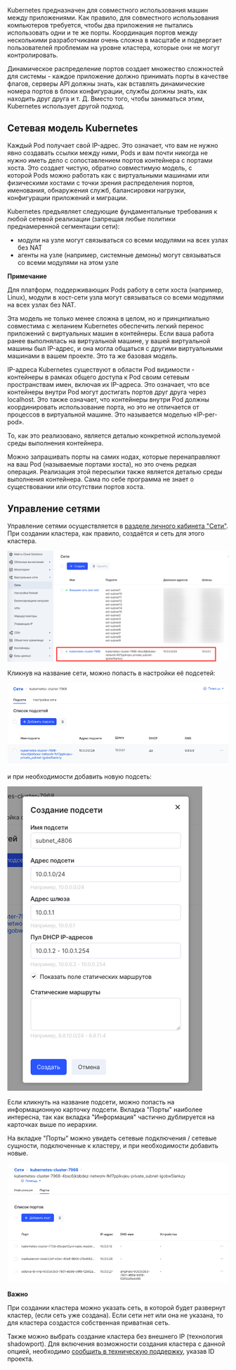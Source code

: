 Kubernetes предназначен для совместного использования машин между приложениями. Как правило, для совместного использования компьютеров требуется, чтобы два приложения не пытались использовать одни и те же порты. Координация портов между несколькими разработчиками очень сложна в масштабе и подвергает пользователей проблемам на уровне кластера, которые они не могут контролировать.

Динамическое распределение портов создает множество сложностей для системы - каждое приложение должно принимать порты в качестве флагов, серверы API должны знать, как вставлять динамические номера портов в блоки конфигурации, службы должны знать, как находить друг друга и т. Д. Вместо того, чтобы заниматься этим, Kubernetes использует другой подход.

Сетевая модель Kubernetes
-------------------------

Каждый Pod получает свой IP-адрес. Это означает, что вам не нужно явно создавать ссылки между ними, Pods и вам почти никогда не нужно иметь дело с сопоставлением портов контейнера с портами хоста. Это создает чистую, обратно совместимую модель, с которой Pods можно работать как с виртуальными машинами или физическими хостами с точки зрения распределения портов, именования, обнаружения служб, балансировки нагрузки, конфигурации приложений и миграции.

Kubernetes предъявляет следующие фундаментальные требования к любой сетевой реализации (запрещая любые политики преднамеренной сегментации сети):

*   модули на узле могут связываться со всеми модулями на всех узлах без NAT
*   агенты на узле (например, системные демоны) могут связываться со всеми модулями на этом узле

**Примечание**

Для платформ, поддерживающих Pods работу в сети хоста (например, Linux), модули в хост-сети узла могут связываться со всеми модулями на всех узлах без NAT.

Эта модель не только менее сложна в целом, но и принципиально совместима с желанием Kubernetes обеспечить легкий перенос приложений с виртуальных машин в контейнеры. Если ваша работа ранее выполнялась на виртуальной машине, у вашей виртуальной машины был IP-адрес, и она могла общаться с другими виртуальными машинами в вашем проекте. Это та же базовая модель.

IP-адреса Kubernetes существуют в области Pod видимости - контейнеры в рамках общего доступа к Pod своим сетевым пространствам имен, включая их IP-адреса. Это означает, что все контейнеры внутри Pod могут достигать портов друг друга через localhost. Это также означает, что контейнеры внутри Pod должны координировать использование порта, но это не отличается от процессов в виртуальной машине. Это называется моделью «IP-per-pod».

То, как это реализовано, является деталью конкретной используемой среды выполнения контейнера.

Можно запрашивать порты на самих нодах, которые перенаправляют на ваш Pod (называемые портами хоста), но это очень редкая операция. Реализация этой пересылки также является деталью среды выполнения контейнера. Сама по себе программа не знает о существовании или отсутствии портов хоста.

Управление сетями
-----------------

Управление сетями осуществляется в [разделе личного кабинета "Сети"](https://mcs.mail.ru/app/services/server/networks/). При создании кластера, как правило, создаётся и сеть для этого кластера.

![](./assets/1597004139139-1597004139139.png)

Кликнув на название сети, можно попасть в настройки её подсетей:

![](./assets/1597004220171-1597004220171.png)

и при необходимости добавить новую подсеть:

![](./assets/1597004317535-1597004317535.png)

Если кликнуть на название подсети, можно попасть на информационную карточку подсети. Вкладка "Порты" наиболее интересна, так как вкладка "Информация" частично дублируется на карточках выше по иерархии.

На вкладке "Порты" можно увидеть сетевые подключения / сетевые сущности, подключенные к кластеру, и при необходимости добавить новые.

![](./assets/1597004415599-1597004415599.png)

**Важно**

При создании кластера можно указать сеть, в которой будет развернут кластер, (если сеть уже создана). Если сети нет или она не указана, то для кластера создастся собственная приватная сеть.

Также можно выбрать создание кластера без внешнего IP (технология shadowport). Для включения возможности создания кластера с данной опцией, необходимо [сообщить в техническую поддержку](/ru/contacts), указав ID проекта.
